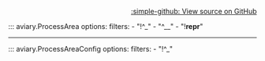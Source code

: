 <div style="text-align: right;" markdown>

[:simple-github: View source on GitHub][GitHub]

  [GitHub]: https://github.com/geospaitial-lab/aviary/blob/main/aviary/core/process_area.py

</div>

::: aviary.ProcessArea
    options:
      filters:
      - "!^_"
      - "^__"
      - "!__repr__"

---

::: aviary.ProcessAreaConfig
    options:
      filters:
      - "!^_"
